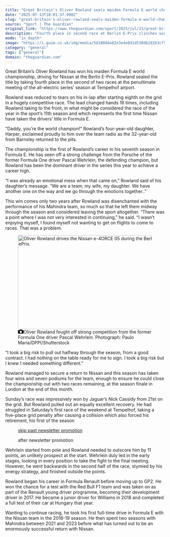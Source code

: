 ```yaml
---
title: "Great Britain’s Oliver Rowland seals maiden Formula E world championship"
date: "2025-07-13T18:01:37.000Z"
slug: "great-britain's-oliver-rowland-seals-maiden-formula-e-world-championship"
source: "Sport | The Guardian"
original_link: "https://www.theguardian.com/sport/2025/jul/13/great-britains-oliver-rowland-seals-maiden-formula-e-world-championship"
description: "Fourth place in second race at Berlin E-Prix clinches win  Victory is first time Nissan have taken the drivers’ title  Great Britain’s Oliver Rowland has won his maiden Formula E world championship, driving for Nissan at the Berlin E-Prix. Rowland sealed the title by taking fourth place in the second of two races at the penultimate meeting of the all-electric series’ season at Tempelhof airport. Rowland was reduced to tears on his in-lap after starting eighth on the grid in a hugely competitive race. The lead changed hands 16 times, including Rowland taking to the front, in what might be considered the race of the year in the sport’s 11th season and which represents the first time Nissan have taken the drivers’ title in Formula E.  Continue reading..."
mode: "in_depth"
image: "https://i.guim.co.uk/img/media/5d10888a82e3e4e8d1d530d628263cf5d0771b11/469_0_4686_3749/master/4686.jpg?width=1200&height=630&quality=85&auto=format&fit=crop&overlay-align=bottom%2Cleft&overlay-width=100p&overlay-base64=L2ltZy9zdGF0aWMvb3ZlcmxheXMvdGctZGVmYXVsdC5wbmc&enable=upscale&s=a28df576566778eb0571d028e1477d83"
category: "general"
tags: ["general"]
domain: "theguardian.com"
---
```

<div id="readability-page-1" class="page"><div id="maincontent"><p>Great Britain’s Oliver Rowland has won his maiden Formula E world championship, driving for Nissan at the Berlin E-Prix. Rowland sealed the title by taking fourth place in the second of two races at the penultimate meeting of the all-electric series’ season at Tempelhof airport.</p><p>Rowland was reduced to tears on his in-lap after starting eighth on the grid in a hugely competitive race. The lead changed hands 16 times, including Rowland taking to the front, in what might be considered the race of the year in the sport’s 11th season and which represents the first time Nissan have taken the drivers’ title in Formula E.</p><figure id="2eaa264b-b409-41fc-b4c0-72816cbf743f" data-spacefinder-role="richLink" data-spacefinder-type="model.dotcomrendering.pageElements.RichLinkBlockElement"><gu-island name="RichLinkComponent" priority="feature" deferuntil="idle" props="{&quot;richLinkIndex&quot;:2,&quot;element&quot;:{&quot;_type&quot;:&quot;model.dotcomrendering.pageElements.RichLinkBlockElement&quot;,&quot;prefix&quot;:&quot;Related: &quot;,&quot;text&quot;:&quot;Marc Márquez wins crash-filled German MotoGP as just 10 riders complete race&quot;,&quot;elementId&quot;:&quot;2eaa264b-b409-41fc-b4c0-72816cbf743f&quot;,&quot;role&quot;:&quot;richLink&quot;,&quot;url&quot;:&quot;https://www.theguardian.com/sport/2025/jul/13/marc-marquez-german-moto-gp-race-report&quot;},&quot;ajaxUrl&quot;:&quot;https://api.nextgen.guardianapps.co.uk&quot;,&quot;format&quot;:{&quot;design&quot;:0,&quot;display&quot;:0,&quot;theme&quot;:2}}"></gu-island></figure><p>“Daddy, you’re the world champion!” Rowland’s four-year-old daughter, Harper, exclaimed proudly to him over the team radio as the 32-year-old from Barnsley returned to the pits.</p><p>The championship is the first of Rowland’s career in his seventh season in Formula E. He has seen off a strong challenge from the Porsche of the former Formula One driver Pascal Wehrlein, the defending champion, but Rowland has been the dominant driver in the series this year to achieve a career high.</p><p>“I was already an emotional mess when that came on,” Rowland said of his daughter’s message. “We are a team; my wife, my daughter. We have another one on the way and we go through the emotions together..”</p><p>This win comes only two years after Rowland was disenchanted with the performance of his Mahindra team, so much so that he left them midway through the season and considered leaving the sport altogether. “There was a point where I was not very interested in continuing,” he said. “I wasn’t enjoying myself, I found myself not wanting to get on flights to come to races. That was a problem.</p><figure id="6f9ae39f-86ee-49a0-8adb-df0f91efdc5b" data-spacefinder-role="inline" data-spacefinder-type="model.dotcomrendering.pageElements.ImageBlockElement"><div id="img-2"><picture><source srcset="https://i.guim.co.uk/img/media/968f66eefb871274f8c3ae2c381993f4285090f5/0_0_4500_3000/master/4500.jpg?width=620&amp;dpr=2&amp;s=none&amp;crop=none" media="(min-width: 660px) and (-webkit-min-device-pixel-ratio: 1.25), (min-width: 660px) and (min-resolution: 120dpi)"><source srcset="https://i.guim.co.uk/img/media/968f66eefb871274f8c3ae2c381993f4285090f5/0_0_4500_3000/master/4500.jpg?width=620&amp;dpr=1&amp;s=none&amp;crop=none" media="(min-width: 660px)"><source srcset="https://i.guim.co.uk/img/media/968f66eefb871274f8c3ae2c381993f4285090f5/0_0_4500_3000/master/4500.jpg?width=605&amp;dpr=2&amp;s=none&amp;crop=none" media="(min-width: 480px) and (-webkit-min-device-pixel-ratio: 1.25), (min-width: 480px) and (min-resolution: 120dpi)"><source srcset="https://i.guim.co.uk/img/media/968f66eefb871274f8c3ae2c381993f4285090f5/0_0_4500_3000/master/4500.jpg?width=605&amp;dpr=1&amp;s=none&amp;crop=none" media="(min-width: 480px)"><source srcset="https://i.guim.co.uk/img/media/968f66eefb871274f8c3ae2c381993f4285090f5/0_0_4500_3000/master/4500.jpg?width=445&amp;dpr=2&amp;s=none&amp;crop=none" media="(min-width: 320px) and (-webkit-min-device-pixel-ratio: 1.25), (min-width: 320px) and (min-resolution: 120dpi)"><source srcset="https://i.guim.co.uk/img/media/968f66eefb871274f8c3ae2c381993f4285090f5/0_0_4500_3000/master/4500.jpg?width=445&amp;dpr=1&amp;s=none&amp;crop=none" media="(min-width: 320px)"><img alt="Oliver Rowland drives the Nissan e-4ORCE 05 during the Berlin ePrix." src="https://i.guim.co.uk/img/media/968f66eefb871274f8c3ae2c381993f4285090f5/0_0_4500_3000/master/4500.jpg?width=445&amp;dpr=1&amp;s=none&amp;crop=none" width="445" height="296.66666666666663" loading="lazy"></picture></div><figcaption data-spacefinder-role="inline"><span><svg width="18" height="13" viewBox="0 0 18 13"><path d="M18 3.5v8l-1.5 1.5h-15l-1.5-1.5v-8l1.5-1.5h3.5l2-2h4l2 2h3.5l1.5 1.5zm-9 7.5c1.9 0 3.5-1.6 3.5-3.5s-1.6-3.5-3.5-3.5-3.5 1.6-3.5 3.5 1.6 3.5 3.5 3.5z"></path></svg></span><span>Oliver Rowland fought off strong competition from the former Formula One driver Pascal Wehrlein.</span> Photograph: Paulo Maria/DPPI/Shutterstock</figcaption></figure><p>“I took a big risk to pull out halfway through the season, from a good contract. I had nothing on the table ready for me to sign. I took a big risk but I knew I needed something different.”</p><p>Rowland managed to secure a return to Nissan and this season has taken four wins and seven podiums for the team, enough to ensure he could close the championship out with two races remaining, at the season finale in London at the end of this month.</p><p>Sunday’s race was impressively won by Jaguar’s Nick Cassidy from 21st on the grid. But Rowland pulled out an equally excellent recovery. He had struggled in Saturday’s first race of the weekend at Tempelhof, taking a five-place grid penalty after causing a collision which also forced his retirement, his first of the season</p><figure data-spacefinder-role="inline" data-spacefinder-type="model.dotcomrendering.pageElements.NewsletterSignupBlockElement"><a data-ignore="global-link-styling" href="#EmailSignup-skip-link-11">skip past newsletter promotion</a><p id="EmailSignup-skip-link-11" tabindex="0" aria-label="after newsletter promotion" role="note">after newsletter promotion</p></figure><p>Wehrlein started from pole and Rowland needed to outscore him by 11 points, an unlikely prospect at the start. Wehrlein duly led in the early stages, looking in every position to take the fight to the final meeting. However, he went backwards in the second half of the race, stymied by his energy strategy, and finished outside the points.</p><p>Rowland began his career in Formula Renault before moving up to GP2. He won the chance for a test with the Red Bull F1 team and was taken on as part of the Renault young driver programme, becoming their development driver in 2017. He became a junior driver for Williams in 2018 and completed a full test of their car at Hungary that year.</p><p>Wanting to continue racing, he took his first full-time drive in Formula E with the Nissan team in the 2018-19 season. He then spent two seasons with Mahindra between 2021 and 2023 before what has turned out to be an enormously successful return with Nissan.</p></div></div>